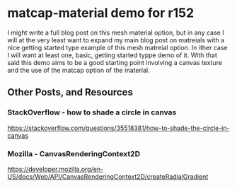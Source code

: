 # matcap-material demo for r152

I might write a full blog post on this mesh material option, but in any case I will at the very least want to expand my main blog post on matreials with a nice getting started type example of this mesh matreial option. In ither case I will want at least one, basic, getting started typpe demo of it. With that said this demo aims to be a good starting point involving a canvas texture and the use of the matcap option of the material.





## Other Posts, and Resources

### StackOverflow - how to shade a circle in canvas

https://stackoverflow.com/questions/35518381/how-to-shade-the-circle-in-canvas

### Mozilla - CanvasRenderingContext2D

https://developer.mozilla.org/en-US/docs/Web/API/CanvasRenderingContext2D/createRadialGradient
